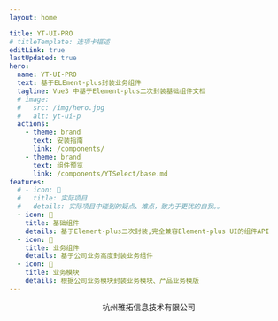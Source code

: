```yaml
---
layout: home

title: YT-UI-PRO
# titleTemplate: 选项卡描述
editLink: true
lastUpdated: true
hero:
  name: YT-UI-PRO
  text: 基于ELEment-plus封装业务组件
  tagline: Vue3 中基于Element-plus二次封装基础组件文档
  # image:
  #   src: /img/hero.jpg
  #   alt: yt-ui-p
  actions:
    - theme: brand
      text: 安装指南
      link: /components/
    - theme: brand
      text: 组件预览
      link: /components/YTSelect/base.md
features:
  # - icon: 🔨
  #   title: 实际项目
  #   details: 实际项目中碰到的疑点、难点，致力于更优的自我。。
  - icon: 🧩
    title: 基础组件
    details: 基于Element-plus二次封装,完全兼容Element-plus UI的组件API
  - icon: 🧩
    title: 业务组件
    details: 基于公司业务高度封装业务组件
  - icon: 🧩
    title: 业务模块
    details: 根据公司业务模块封装业务模块、产品业务模版
---
```


<!-- <p style="display: flex;
    justify-content: center;
    align-items: center;
    margin-top: 10px;">
    copyright:ddd
</p> -->
<p style="text-align: center;">杭州雅拓信息技术有限公司</p>

